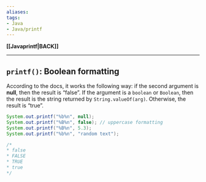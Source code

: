 ```yaml
---
aliases:
tags:
- Java
- Java/printf
---
```

**[[Javaprintf|BACK]]**

---
## `printf()`: Boolean formatting
According to the docs, it works the following way: if the second argument is **null**, then the result is “false”. If the argument is a `boolean` or `Boolean`, then the result is the string returned by `String.valueOf(arg)`. Otherwise, the result is “true”.
```java
System.out.printf("%b%n", null);
System.out.printf("%B%n", false); // uppercase formatting
System.out.printf("%B%n", 5.3);
System.out.printf("%b%n", "random text");

/*
* false
* FALSE
* TRUE
* true
*/
```